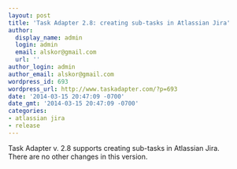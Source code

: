 ```yaml
---
layout: post
title: 'Task Adapter 2.8: creating sub-tasks in Atlassian Jira'
author:
  display_name: admin
  login: admin
  email: alskor@gmail.com
  url: ''
author_login: admin
author_email: alskor@gmail.com
wordpress_id: 693
wordpress_url: http://www.taskadapter.com/?p=693
date: '2014-03-15 20:47:09 -0700'
date_gmt: '2014-03-15 20:47:09 -0700'
categories:
- atlassian jira
- release
---
```

<p>Task Adapter v. 2.8 supports creating sub-tasks in Atlassian Jira.<br />
There are no other changes in this version.</p>
